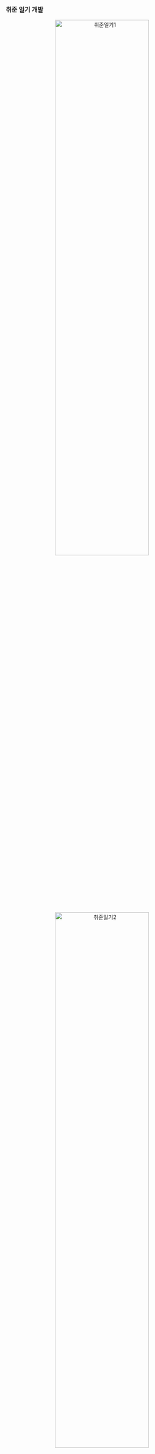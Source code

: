 ### 취준 일기 개발

<p align="center" style="..."> 
<img src="https://github.com/beombeom1119/beombeom1119/blob/main/BEOM_IMG/%E1%84%8E%E1%85%B1%E1%84%8C%E1%85%AE%E1%86%AB%E1%84%8B%E1%85%B5%E1%86%AF%E1%84%80%E1%85%B51.png?raw=true" width="70%" height="60%" title="px(픽셀) 크기 설정" alt="취준일기1" align="center"></img><br/>
<img src="https://github.com/beombeom1119/beombeom1119/blob/main/BEOM_IMG/%E1%84%8E%E1%85%B1%E1%84%8C%E1%85%AE%E1%86%AB%E1%84%8B%E1%85%B5%E1%86%AF%E1%84%80%E1%85%B52.png?raw=true" width="70%" height="60%" title="px(픽셀) 크기 설정" alt="취준일기2" align="center"></img>
